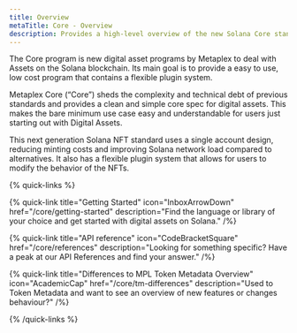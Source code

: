 ```yaml
---
title: Overview
metaTitle: Core - Overview
description: Provides a high-level overview of the new Solana Core standard.
---
```


The Core program is new digital asset programs by Metaplex to deal with Assets on the Solana blockchain. Its main goal is to provide a easy to use, low cost program that contains a flexible plugin system.

Metaplex Core (“Core”) sheds the complexity and technical debt of previous standards and provides a clean and simple core spec for digital assets. This makes the bare minimum use case easy and understandable for users just starting out with Digital Assets.

This next generation Solana NFT standard uses a single account design, reducing minting costs and improving Solana network load compared to alternatives. It also has a flexible plugin system that allows for users to modify the behavior of the NFTs.

{% quick-links %}

{% quick-link title="Getting Started" icon="InboxArrowDown" href="/core/getting-started" description="Find the language or library of your choice and get started with digital assets on Solana." /%}

{% quick-link title="API reference" icon="CodeBracketSquare" href="/core/references" description="Looking for something specific? Have a peak at our API References and find your answer." /%}

{% quick-link title="Differences to MPL Token Metadata Overview" icon="AcademicCap" href="/core/tm-differences" description="Used to Token Metadata and want to see an overview of new features or changes behaviour?" /%}

{% /quick-links %}
